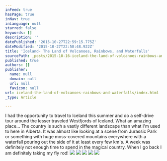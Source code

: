 ```yaml
---
inFeed: true
hasPage: true
inNav: true
inLanguage: null
starred: false
keywords: []
description: ''
datePublished: '2015-10-27T22:59:15.775Z'
dateModified: '2015-10-27T22:58:48.922Z'
title: 'Iceland- The Land of Volcanoes, Rainbows, and Waterfalls'
sourcePath: _posts/2015-10-16-iceland-the-land-of-volcanoes-rainbows-and-waterfalls.md
published: true
authors: []
publisher:
  name: null
  domain: null
  url: null
  favicon: null
url: iceland-the-land-of-volcanoes-rainbows-and-waterfalls/index.html
_type: Article

---
```

I had the opportunity to travel to Iceland this summer and do a self-drive tour around the lesser traveled Westfjords of Iceland.  What an amazing place...   The country is such a vastly different landscape than what I'm used to here in Alberta.  It was almost like looking at a scene from Jurassic Park or something with huge moss-covered mountains everywhere with a waterfall pouring out the side of it at least every few km's.  A week was definitely not enough time to spend in the magical country.  When I go back I am definitely taking my fly rod!
![](https://the-grid-user-content.s3-us-west-2.amazonaws.com/9f2b003c-4c5b-49ed-a8df-c0f3ebe6eb88.jpg)
![](https://the-grid-user-content.s3-us-west-2.amazonaws.com/92e81661-aa74-4713-b42a-2cb803444957.jpg)
![](https://the-grid-user-content.s3-us-west-2.amazonaws.com/871fd4cf-77b2-49da-8d3a-9909366c76d8.jpg)
![](https://the-grid-user-content.s3-us-west-2.amazonaws.com/229c6642-878f-4443-9bb8-d40b07376b6b.jpg)
![](https://the-grid-user-content.s3-us-west-2.amazonaws.com/6a70e657-de82-4bbf-bbc4-8b39fcc47c56.jpg)